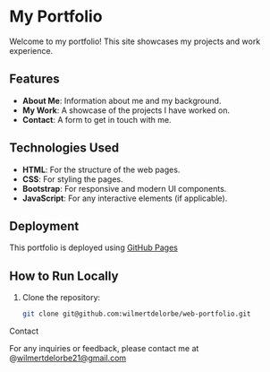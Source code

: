 
# My Portfolio

Welcome to my portfolio! This site showcases my projects and work experience.

## Features

- **About Me**: Information about me and my background.
- **My Work**: A showcase of the projects I have worked on.
- **Contact**: A form to get in touch with me.

## Technologies Used

- **HTML**: For the structure of the web pages.
- **CSS**: For styling the pages.
- **Bootstrap**: For responsive and modern UI components.
- **JavaScript**: For any interactive elements (if applicable).

## Deployment

This portfolio is deployed using [GitHub Pages](https://wilmertdelorbe.github.io/web-portfolio/)

## How to Run Locally

1. Clone the repository:

   ```bash
   git clone git@github.com:wilmertdelorbe/web-portfolio.git
Contact

For any inquiries or feedback, please contact me at @wilmertdelorbe21@gmail.com

